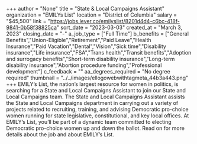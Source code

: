 +++
author = "None"
title = "State & Local Campaigns Assistant"
organization = "EMILYs List"
location = "District of Columbia"
salary = "$45,500"
link = "https://jobs.lever.co/emilyslist/8201d4d4-c6bc-418f-9841-0b58f38825ca"
sort_date = "2023-03-03"
created_at = "March 3, 2023"
closing_date = "-"
a_job_type = ["Full Time"]
b_benefits = ["General Benefits","Union-Eligible","Retirement","Paid Leave","Health Insurance","Paid Vacation","Dental","Vision","Sick time","Disability insurance","Life insurance","FSA","Trans health","Transit benefits","Adoption and surrogacy benefits","Short-term disability insurance","Long-term disability insurance","Abortion procedure funding","Professional development"]
c_feedback = ""
aa_degrees_required = "No degree required"
thumbnail = "../../images/ellogowebwithtagmeta_44b3a443.png"
+++
EMILY’s List, the nation’s largest resource for women in politics, is searching for a State and Local Campaigns Assistant to join our State and Local Campaigns team.  The State and Local Campaigns Assistant assists the State and Local Campaigns department in carrying out a variety of projects related to recruiting, training, and advising Democratic pro-choice women running for state legislative, constitutional, and key local offices. At EMILY’s List, you’ll be part of a dynamic team committed to electing Democratic pro-choice women up and down the ballot. Read on for more details about the job and about EMILY’s List.